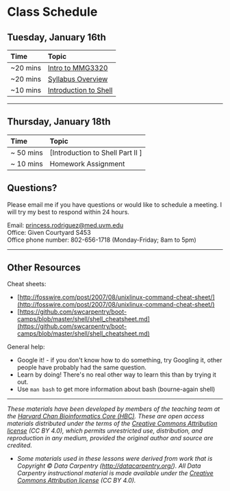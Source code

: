 # Class Schedule 

## Tuesday, January 16th 

| Time |  Topic  | 
|:-----------|:----------|
| ~20 mins | [Intro to MMG3320](../lectures/Lecture1-MMG3320-Introduction.pdf) | 
| ~20 mins | [Syllabus Overview](../lectures/MMG232_Syllabus_final.docx)| 
| ~10 mins | [Introduction to Shell](../lessons/01_week1_mmg3320.md) | 


***

## Thursday, January 18th 

| Time |  Topic  | 
|:-----------|:----------|
| ~ 50 mins |  [Introduction to Shell Part II ] |
| ~ 10 mins |  Homework Assignment |


## Questions?
Please email me if you have questions or would like to schedule a meeting. I will try my best to respond within 24 hours.   

Email: princess.rodriguez@med.uvm.edu  
Office: Given Courtyard S453  
Office phone number: 802-656-1718 (Monday-Friday; 8am to 5pm)

*** 

## Other Resources

Cheat sheets:
* [http://fosswire.com/post/2007/08/unixlinux-command-cheat-sheet/](http://fosswire.com/post/2007/08/unixlinux-command-cheat-sheet/)
* [https://github.com/swcarpentry/boot-camps/blob/master/shell/shell_cheatsheet.md](https://github.com/swcarpentry/boot-camps/blob/master/shell/shell_cheatsheet.md)

General help:
* Google it! - if you don't know how to do something, try Googling it, other people have probably had the same question.
* Learn by doing! There's no real other way to learn this than by trying it out.
* Use `man bash` to get more information about bash (bourne-again shell)

***
*These materials have been developed by members of the teaching team at the [Harvard Chan Bioinformatics Core (HBC)](http://bioinformatics.sph.harvard.edu/). These are open access materials distributed under the terms of the [Creative Commons Attribution license](https://creativecommons.org/licenses/by/4.0/) (CC BY 4.0), which permits unrestricted use, distribution, and reproduction in any medium, provided the original author and source are credited.*

* *Some materials used in these lessons were derived from work that is Copyright © Data Carpentry (http://datacarpentry.org/). 
All Data Carpentry instructional material is made available under the [Creative Commons Attribution license](https://creativecommons.org/licenses/by/4.0/) (CC BY 4.0).*
